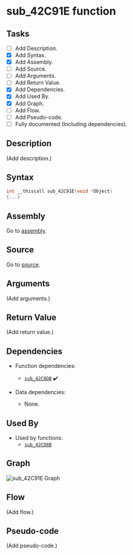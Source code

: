 # sub_42C91E function

## Tasks

- [ ] Add Description.
- [X] Add Syntax.
- [X] Add Assembly.
- [ ] Add Source.
- [ ] Add Arguments.
- [ ] Add Return Value.
- [X] Add Dependencies.
- [X] Add Used By.
- [X] Add Graph.
- [ ] Add Flow.
- [ ] Add Pseudo-code.
- [ ] Fully documented (Including dependencies).

## Description

(Add description.)

## Syntax

```c
int __thiscall sub_42C91E(void *Object)
{...}
```

## Assembly

Go to [assembly](../asm/sub_42C91E.asm).

## Source

Go to [source](../cc/sub_42C91E.cc).

## Arguments

(Add arguments.)

## Return Value

(Add return value.)

## Dependencies

* Function dependencies:
  * [`sub_42C8DB`](sub_42C8DB.md) ✔️


* Data dependencies:
  * None.

## Used By

* Used by functions:
  * [`sub_42CD8B`](../md/sub_42CD8B.md)

## Graph

![sub_42C91E Graph](../svg/sub_42C91E.svg "sub_42C91E Graph")

## Flow

(Add flow.)

## Pseudo-code

(Add pseudo-code.)
